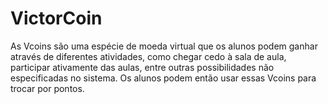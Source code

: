 # VictorCoin

As Vcoins são uma espécie de moeda virtual que os alunos podem ganhar através de diferentes atividades, como chegar cedo à sala de aula, participar ativamente das aulas, entre outras possibilidades não especificadas no sistema. Os alunos podem então usar essas Vcoins para trocar por pontos.
